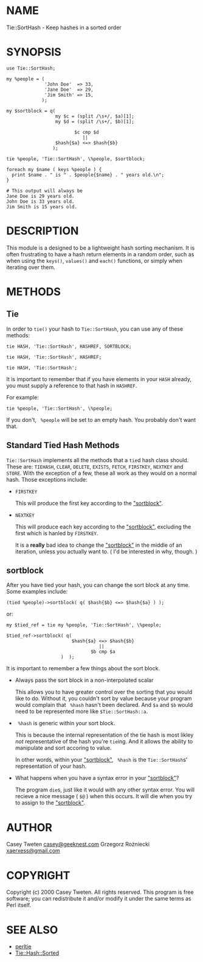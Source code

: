 # NAME

Tie::SortHash - Keep hashes in a sorted order

# SYNOPSIS

    use Tie::SortHash;

    my %people = (
                  'John Doe'  => 33,
                  'Jane Doe'  => 29,
                  'Jim Smith' => 15,
                 );

    my $sortblock = q(
                      my $c = (split /\s+/, $a)[1];
                      my $d = (split /\s+/, $b)[1];

                             $c cmp $d
                                ||
                      $hash{$a} <=> $hash{$b}
                     );

    tie %people, 'Tie::SortHash', \%people, $sortblock;

    foreach my $name ( keys %people ) {
      print $name . " is " . $people{$name} . " years old.\n";
    }

    # This output will always be
    Jane Doe is 29 years old.
    John Doe is 33 years old.
    Jim Smith is 15 years old.

# DESCRIPTION

This module is a designed to be a lightweight hash sorting mechanism.
It is often frustrating to have a hash return elements in a random order,
such as when using the `keys()`, `values()` and `each()` functions,
or simply when iterating over them.

# METHODS

## Tie

In order to `tie()` your hash to `Tie::SortHash`, you can use any of
these methods:

    tie HASH, 'Tie::SortHash', HASHREF, SORTBLOCK;

    tie HASH, 'Tie::SortHash', HASHREF;

    tie HASH, 'Tie::SortHash';

It is important to remember that if you have elements in your `HASH`
already, you must supply a reference to that hash in `HASHREF`.

For example:

    tie %people, 'Tie::SortHash', \%people;

If you don't, ` %people` will be set to an empty hash.  You probably
don't want that.

## Standard Tied Hash Methods

`Tie::SortHash` implements all the methods that a `tie`d hash class should.
These are: `TIEHASH`, `CLEAR`, `DELETE`, `EXISTS`, `FETCH`,
`FIRSTKEY`, `NEXTKEY` and `STORE`.  With the exception of a few, these all
work as they would on a normal hash.  Those exceptions include:

- `FIRSTKEY`

    This will produce the first key according to the ["sortblock"](#sortblock).

- `NEXTKEY`

    This will produce each key according to the ["sortblock"](#sortblock), excluding the
    first which is hanled by `FIRSTKEY`.

    It is a **really** bad idea to change the ["sortblock"](#sortblock) in the middle of an
    iteration, unless you actually want to.
    ( I'd be interested in why, though. )

## sortblock

After you have tied your hash, you can change the sort block at any time.
Some examples include:

    (tied %people)->sortblock( q( $hash{$b} <=> $hash{$a} ) );

or:

    my $tied_ref = tie my %people, 'Tie::SortHash', \%people;

    $tied_ref->sortblock( q(
                            $hash{$a} <=> $hash{$b}
                                      ||
                                   $b cmp $a
                        )  );

It is important to remember a few things about the sort block.

- Always pass the sort block in a non-interpolated scalar

    This allows you to have greater control over the sorting that you would
    like to do.  Without it, you couldn't sort by value because your program
    would complain that ` %hash` hasn't been declared.  And `$a` and `$b` would
    need to be represented more like `$Tie::SortHash::a`.

- ` %hash` is generic within your sort block.

    This is because the internal representation of the tie hash is most likley
    _not_ representative of the hash you're `tie`ing.  And it allows the
    ability to manipulate and sort accoring to value.

    In other words, within your ["sortblock"](#sortblock), ` %hash` is the `Tie::SortHash`s'
    representation of your hash.

- What happens when you have a syntax error in your ["sortblock"](#sortblock)?

    The program `die`s, just like it would with any other syntax error.  You
    will recieve a nice message ( `$@` ) when this occurs.  It
    will die when you try to assign to the ["sortblock"](#sortblock).

# AUTHOR

Casey Tweten <casey@geeknest.com>
Grzegorz Rożniecki <xaerxess@gmail.com>

# COPYRIGHT

Copyright (c) 2000 Casey Tweten. All rights reserved.
This program is free software; you can redistribute it
and/or modify it under the same terms as Perl itself.

# SEE ALSO

- [perltie](https://metacpan.org/pod/perltie)
- [Tie::Hash::Sorted](https://metacpan.org/pod/Tie::Hash::Sorted)
